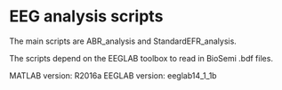 # EEG analysis scripts

The main scripts are ABR_analysis and StandardEFR_analysis.

The scripts depend on the EEGLAB toolbox to read in BioSemi .bdf files. 

MATLAB version: R2016a
EEGLAB version: eeglab14_1_1b